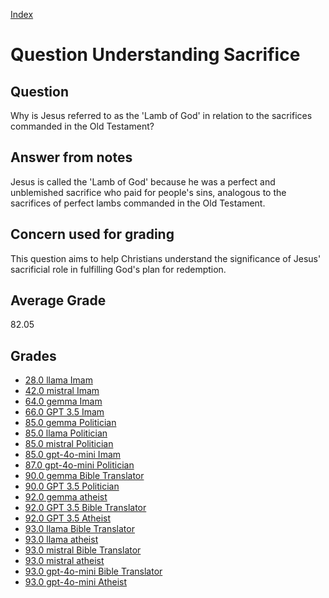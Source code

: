 
[Index](../../index.md)
# Question Understanding Sacrifice
## Question
Why is Jesus referred to as the 'Lamb of God' in relation to the sacrifices commanded in the Old Testament?

## Answer from notes
Jesus is called the 'Lamb of God' because he was a perfect and unblemished sacrifice who paid for people's sins, analogous to the sacrifices of perfect lambs commanded in the Old Testament.

## Concern used for grading
This question aims to help Christians understand the significance of Jesus' sacrificial role in fulfilling God's plan for redemption.

## Average Grade
82.05

## Grades
 * [28.0 llama Imam](../answers/llama_Imam/Understanding_Sacrifice.md)
 * [42.0 mistral Imam](../answers/mistral_Imam/Understanding_Sacrifice.md)
 * [64.0 gemma Imam](../answers/gemma_Imam/Understanding_Sacrifice.md)
 * [66.0 GPT 3.5 Imam](../answers/GPT_3.5_Imam/Understanding_Sacrifice.md)
 * [85.0 gemma Politician](../answers/gemma_Politician/Understanding_Sacrifice.md)
 * [85.0 llama Politician](../answers/llama_Politician/Understanding_Sacrifice.md)
 * [85.0 mistral Politician](../answers/mistral_Politician/Understanding_Sacrifice.md)
 * [85.0 gpt-4o-mini Imam](../answers/gpt-4o-mini_Imam/Understanding_Sacrifice.md)
 * [87.0 gpt-4o-mini Politician](../answers/gpt-4o-mini_Politician/Understanding_Sacrifice.md)
 * [90.0 gemma Bible Translator](../answers/gemma_Bible_Translator/Understanding_Sacrifice.md)
 * [90.0 GPT 3.5 Politician](../answers/GPT_3.5_Politician/Understanding_Sacrifice.md)
 * [92.0 gemma atheist](../answers/gemma_atheist/Understanding_Sacrifice.md)
 * [92.0 GPT 3.5 Bible Translator](../answers/GPT_3.5_Bible_Translator/Understanding_Sacrifice.md)
 * [92.0 GPT 3.5 Atheist](../answers/GPT_3.5_Atheist/Understanding_Sacrifice.md)
 * [93.0 llama Bible Translator](../answers/llama_Bible_Translator/Understanding_Sacrifice.md)
 * [93.0 llama atheist](../answers/llama_atheist/Understanding_Sacrifice.md)
 * [93.0 mistral Bible Translator](../answers/mistral_Bible_Translator/Understanding_Sacrifice.md)
 * [93.0 mistral atheist](../answers/mistral_atheist/Understanding_Sacrifice.md)
 * [93.0 gpt-4o-mini Bible Translator](../answers/gpt-4o-mini_Bible_Translator/Understanding_Sacrifice.md)
 * [93.0 gpt-4o-mini Atheist](../answers/gpt-4o-mini_Atheist/Understanding_Sacrifice.md)
